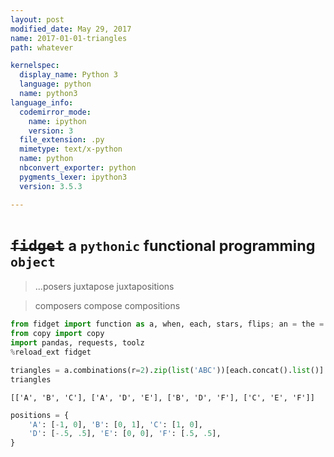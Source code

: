 ```yaml
---
layout: post
modified_date: May 29, 2017
name: 2017-01-01-triangles
path: whatever

kernelspec:
  display_name: Python 3
  language: python
  name: python3
language_info:
  codemirror_mode:
    name: ipython
    version: 3
  file_extension: .py
  mimetype: text/x-python
  name: python
  nbconvert_exporter: python
  pygments_lexer: ipython3
  version: 3.5.3

---
```



# <del>`fidget`</del> <small>a `pythonic` functional programming `object`</small>

> ...posers juxtapose juxtapositions

> composers compose compositions


```python
from fidget import function as a, when, each, stars, flips; an = the = then = a
from copy import copy
import pandas, requests, toolz
%reload_ext fidget
```


```python
triangles = a.combinations(r=2).zip(list('ABC'))[each.concat().list()].concatv([list('ABC')]).list()('DEF')
triangles
```




    [['A', 'B', 'C'], ['A', 'D', 'E'], ['B', 'D', 'F'], ['C', 'E', 'F']]




```python
positions = {
    'A': [-1, 0], 'B': [0, 1], 'C': [1, 0],
    'D': [-.5, .5], 'E': [0, 0], 'F': [.5, .5],
}
```
